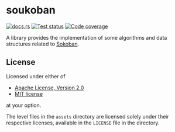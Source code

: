 # soukoban

[![docs.rs](https://img.shields.io/docsrs/soukoban)](https://docs.rs/soukoban)
[![Test status](https://img.shields.io/github/actions/workflow/status/ShenMian/soukoban/test.yml?label=test)](https://github.com/ShenMian/soukoban/actions/workflows/test.yml)
[![Code coverage](https://img.shields.io/codecov/c/github/ShenMian/soukoban)](https://app.codecov.io/gh/ShenMian/soukoban)

A library provides the implementation of some algorithms and data structures related to [Sokoban].

## License

Licensed under either of

- [Apache License, Version 2.0](LICENSE-APACHE)
- [MIT license](LICENSE-MIT)

at your option.

The level files in the `assets` directory are licensed solely under
their respective licenses, available in the `LICENSE` file in the directory.

[sokoban]: https://en.wikipedia.org/wiki/Sokoban
